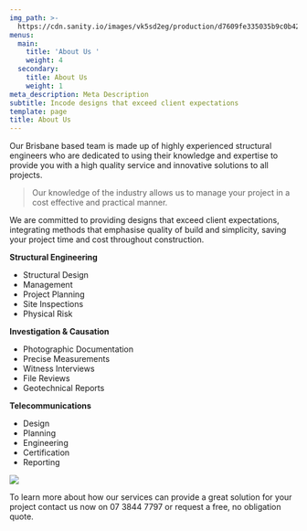 ```yaml
---
img_path: >-
  https://cdn.sanity.io/images/vk5sd2eg/production/d7609fe335035b9c0b42a6b76aa243a6a0d6e627-800x600.gif
menus:
  main:
    title: 'About Us '
    weight: 4
  secondary:
    title: About Us
    weight: 1
meta_description: Meta Description
subtitle: Incode designs that exceed client expectations
template: page
title: About Us
---
```

Our Brisbane based team is made up of highly experienced structural engineers who are dedicated to using their knowledge and expertise to provide you with a high quality service and innovative solutions to all projects. 

> Our knowledge of the industry allows us to manage your project in a cost effective and practical manner. 
> 

We are committed to providing designs that exceed client expectations, integrating methods that emphasise quality of build and simplicity, saving your project time and cost throughout construction.

**Structural Engineering**
- Structural Design
- Management
- Project Planning
- Site Inspections
- Physical Risk


**Investigation & Causation**

- Photographic Documentation
- Precise Measurements
- Witness Interviews
- File Reviews
- Geotechnical Reports

**Telecommunications**

- Design
- Planning
- Engineering
- Certification
- Reporting

![](https://cdn.sanity.io/images/vk5sd2eg/production/106912dfc55f55933df918f09aedf92350a15ca9-389x129.jpg)

To learn more about how our services can provide a great solution for your project contact us now on 07 3844 7797 or request a free, no obligation quote.